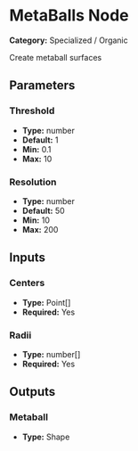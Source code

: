 
# MetaBalls Node

**Category:** Specialized / Organic

Create metaball surfaces

## Parameters


### Threshold
- **Type:** number
- **Default:** 1
- **Min:** 0.1
- **Max:** 10



### Resolution
- **Type:** number
- **Default:** 50
- **Min:** 10
- **Max:** 200



## Inputs


### Centers
- **Type:** Point[]
- **Required:** Yes



### Radii
- **Type:** number[]
- **Required:** Yes



## Outputs


### Metaball
- **Type:** Shape





